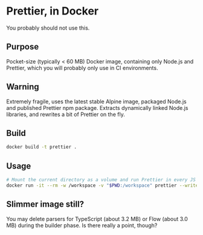 # Prettier, in Docker

You probably should not use this.

## Purpose

Pocket-size (typically < 60 MB) Docker image, containing only Node.js and Prettier, which you will probably only use in CI environments.

## Warning

Extremely fragile, uses the latest stable Alpine image, packaged Node.js and published Prettier npm package. Extracts dynamically linked Node.js libraries, and rewrites a bit of Prettier on the fly.

## Build

```sh
docker build -t prettier .
```

## Usage

```sh
# Mount the current directory as a volume and run Prettier in every JS file, recursively
docker run -it --rm -w /workspace -v "$PWD:/workspace" prettier --write "**/*.js"
```

## Slimmer image still?

You may delete parsers for TypeScript (about 3.2 MB) or Flow (about 3.0 MB) during the builder phase. Is there really a point, though?

